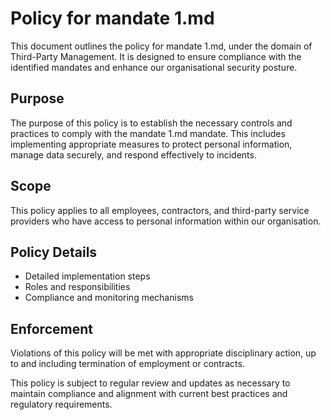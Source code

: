 # Policy for mandate 1.md

This document outlines the policy for mandate 1.md, under the domain of Third-Party Management. It is designed to ensure compliance with the identified mandates and enhance our organisational security posture.

## Purpose

The purpose of this policy is to establish the necessary controls and practices to comply with the mandate 1.md mandate. This includes implementing appropriate measures to protect personal information, manage data securely, and respond effectively to incidents.

## Scope

This policy applies to all employees, contractors, and third-party service providers who have access to personal information within our organisation.

## Policy Details

- Detailed implementation steps
- Roles and responsibilities
- Compliance and monitoring mechanisms

## Enforcement

Violations of this policy will be met with appropriate disciplinary action, up to and including termination of employment or contracts.

This policy is subject to regular review and updates as necessary to maintain compliance and alignment with current best practices and regulatory requirements.
